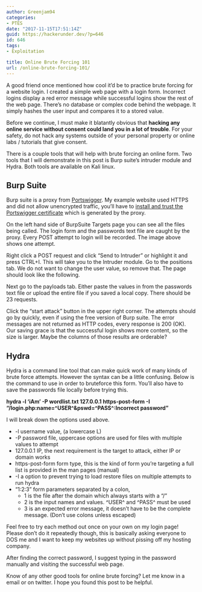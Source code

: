 ```yaml
---
author: Greenjam94
categories:
- PTES
date: "2017-11-15T17:51:14Z"
guid: https://hackerunder.dev/?p=646
id: 646
tags:
- Exploitation

title: Online Brute Forcing 101
url: /online-brute-forcing-101/
---
```


A good friend once mentioned how cool it’d be to practice brute forcing for a website login. I created a simple web page with a login form. Incorrect logins display a red error message while successful logins show the rest of the web page. There’s no database or complex code behind the webpage. It simply hashes the user input and compares it to a stored value.

Before we continue, I must make it blatantly obvious that **hacking any online service without consent could land you in a lot of trouble**. For your safety, do not hack any systems outside of your personal property or online labs / tutorials that give consent.

There is a couple tools that will help with brute forcing an online form. Two tools that I will demonstrate in this post is Burp suite’s intruder module and Hydra. Both tools are available on Kali linux.

## Burp Suite

Burp suite is a proxy from [Portswigger](https://portswigger.net/). My example website used HTTPS and did not allow unencrypted traffic, you’ll have to [install and trust the Portswigger certificate](https://portswigger.net/burp/help/proxy_options_installingcacert) which is generated by the proxy.

On the left hand side of BurpSuite Targets page you can see all the files being called. The login form and the passwords text file are caught by the proxy. Every POST attempt to login will be recorded. The image above shows one attempt.

Right click a POST request and click “Send to Intruder” or highlight it and press CTRL+I. This will take you to the Intruder module. Go to the positions tab. We do not want to change the user value, so remove that. The page should look like the following.

Next go to the payloads tab. Either paste the values in from the passwords text file or upload the entire file if you saved a local copy. There should be 23 requests.

Click the “start attack” button in the upper right corner. The attempts should go by quickly, even if using the free version of Burp suite. The error messages are not returned as HTTP codes, every response is 200 (OK). Our saving grace is that the successful login shows more content, so the size is larger. Maybe the columns of those results are orderable?

## Hydra

Hydra is a command line tool that can make quick work of many kinds of brute force attempts. However the syntax can be a little confusing. Below is the command to use in order to bruteforce this form. You’ll also have to save the passwords file locally before trying this.

**hydra -l ‘iAm’ -P wordlist.txt 127.0.0.1 https-post-form -I “/login.php:name=^USER^&amp;pswd=^PASS^:Incorrect password”**

I will break down the options used above.

- -l username value, (a lowercase L)
- -P password file, uppercase options are used for files with multiple values to attempt
- 127.0.0.1 IP, the next requirement is the target to attack, either IP or domain works
- https-post-form form type, this is the kind of form you’re targeting a full list is provided in the man pages (manual)
- -I a option to prevent trying to load restore files on multiple attempts to run hydra
- “1:2:3” form parameters separated by a colon, 
    - 1 is the file after the domain which always starts with a “/”
    - 2 is the input names and values. ^USER^ and ^PASS^ must be used
    - 3 is an expected error message, it doesn’t have to be the complete message. (Don’t use colons unless escaped)

Feel free to try each method out once on your own on my login page! Please don’t do it repeatedly though, this is basically asking everyone to DOS me and I want to keep my websites up without pissing off my hosting company.

After finding the correct password, I suggest typing in the password manually and visiting the successful web page.

Know of any other good tools for online brute forcing? Let me know in a email or on twitter. I hope you found this post to be helpful.